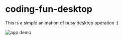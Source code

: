 # coding-fun-desktop

This is a simple animation of busy desktop operation :)

![app demo](./demo.gif)
